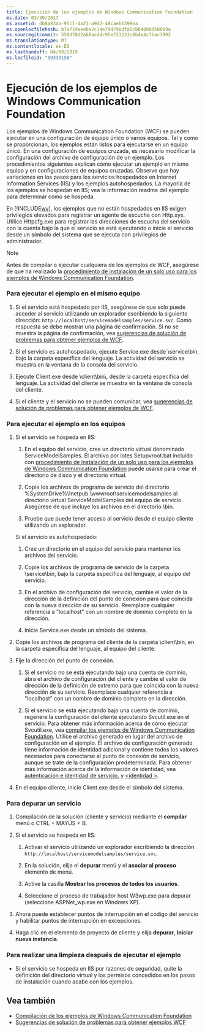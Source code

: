 ```yaml
---
title: Ejecución de los ejemplos de Windows Communication Foundation
ms.date: 03/30/2017
ms.assetid: db8a83da-95c1-4a21-a9d2-48caeb6398ea
ms.openlocfilehash: b7a719aeeba2c14e79d790dfa5cbb4090d50009a
ms.sourcegitcommit: 558d78d2a68acd4c95ef23231c8b4e4c7bac3902
ms.translationtype: MT
ms.contentlocale: es-ES
ms.lasthandoff: 04/09/2019
ms.locfileid: "59333150"
---
```

# <a name="running-the-windows-communication-foundation-samples"></a>Ejecución de los ejemplos de Windows Communication Foundation
Los ejemplos de Windows Communication Foundation (WCF) se pueden ejecutar en una configuración de equipo único o varios equipos. Tal y como se proporcionan, los ejemplos están listos para ejecutarse en un equipo único. En una configuración de equipos cruzada, es necesario modificar la configuración del archivo de configuración de un ejemplo. Los procedimientos siguientes explican cómo ejecutar un ejemplo en mismo equipo y en configuraciones de equipos cruzadas. Observe que hay variaciones en los pasos para los servicios hospedados en Internet Information Services (IIS) y los ejemplos autohospedados. La mayoría de los ejemplos se hospedan en IIS; vea la información readme del ejemplo para determinar cómo se hospeda.  
  
 En [!INCLUDE[wv](../../../../includes/wv-md.md)], los ejemplos que no están hospedados en IIS exigen privilegios elevados para registrar un agente de escucha con Http.sys. Utilice Httpcfg.exe para registrar las direcciones de escucha del servicio con la cuenta bajo la que el servicio se está ejecutando o inicie el servicio desde un símbolo del sistema que se ejecuta con privilegios de administrador.  
  
> [!NOTE]
>  Antes de compilar o ejecutar cualquiera de los ejemplos de WCF, asegúrese de que ha realizado la [procedimiento de instalación de un solo uso para los ejemplos de Windows Communication Foundation](../../../../docs/framework/wcf/samples/one-time-setup-procedure-for-the-wcf-samples.md).  
  
### <a name="to-run-the-sample-on-the-same-machine"></a>Para ejecutar el ejemplo en el mismo equipo  
  
1. Si el servicio está hospedado por IIS, asegúrese de que solo puede acceder al servicio utilizando un explorador escribiendo la siguiente dirección: `http://localhost/servicemodelsamples/service.svc`. Como respuesta se debe mostrar una página de confirmación. Si no se muestra la página de confirmación, vea [sugerencias de solución de problemas para obtener ejemplos de WCF](https://docs.microsoft.com/previous-versions/dotnet/netframework-3.5/ms751511(v=vs.90)).  
  
2. Si el servicio es autohospedado, ejecute Service.exe desde \service\bin, bajo la carpeta específica del lenguaje. La actividad del servicio se muestra en la ventana de la consola del servicio.  
  
3. Ejecute Client.exe desde \client\bin\\, desde la carpeta específica del lenguaje. La actividad del cliente se muestra en la ventana de consola del cliente.  
  
4. Si el cliente y el servicio no se pueden comunicar, vea [sugerencias de solución de problemas para obtener ejemplos de WCF](https://docs.microsoft.com/previous-versions/dotnet/netframework-3.5/ms751511(v=vs.90)).  
  
### <a name="to-run-the-sample-across-machines"></a>Para ejecutar el ejemplo en los equipos  
  
1. Si el servicio se hospeda en IIS:  
  
    1.  En el equipo del servicio, cree un directorio virtual denominado ServiceModelSamples. El archivo por lotes Setupvroot.bat incluido con [procedimiento de instalación de un solo uso para los ejemplos de Windows Communication Foundation](../../../../docs/framework/wcf/samples/one-time-setup-procedure-for-the-wcf-samples.md) puede usarse para crear el directorio de disco y el directorio virtual.  
  
    2.  Copie los archivos de programa de servicio del directorio %SystemDrive%\Inetpub \wwwroot\servicemodelsamples al directorio virtual ServiceModelSamples del equipo de servicio. Asegúrese de que incluye los archivos en el directorio \bin.  
  
    3.  Pruebe que puede tener acceso al servicio desde el equipo cliente utilizando un explorador.  
  
     Si el servicio es autohospedado:  
  
    1.  Cree un directorio en el equipo del servicio para mantener los archivos del servicio.  
  
    2.  Copie los archivos de programa de servicio de la carpeta \service\bin\, bajo la carpeta específica del lenguaje, al equipo del servicio.  
  
    3.  En el archivo de configuración del servicio, cambie el valor de la dirección de la definición del punto de conexión para que coincida con la nueva dirección de su servicio. Reemplace cualquier referencia a "localhost" con un nombre de dominio completo en la dirección.  
  
    4.  Inicie Service.exe desde un símbolo del sistema.  
  
2. Copie los archivos de programa del cliente de la carpeta \client\bin\, en la carpeta específica del lenguaje, al equipo del cliente.  
  
3. Fije la dirección del punto de conexión.  
  
    1.  Si el servicio no se está ejecutando bajo una cuenta de dominio, abra el archivo de configuración del cliente y cambie el valor de dirección de la definición de extremo para que coincida con la nueva dirección de su servicio. Reemplace cualquier referencia a "localhost" con un nombre de dominio completo en la dirección.  
  
    2.  Si el servicio se está ejecutando bajo una cuenta de dominio, regenere la configuración del cliente ejecutando Svcutil.exe en el servicio. Para obtener más información acerca de cómo ejecutar Svcutil.exe, vea [compilar los ejemplos de Windows Communication Foundation](../../../../docs/framework/wcf/samples/building-the-samples.md). Utilice el archivo generado en lugar del archivo de configuración en el ejemplo. El archivo de configuración generado tiene información de identidad adicional y contiene todos los valores necesarios para conectarse al punto de conexión de servicio, aunque se trate de la configuración predeterminada. Para obtener más información acerca de la información de identidad, vea [autenticación e identidad de servicio](../../../../docs/framework/wcf/feature-details/service-identity-and-authentication.md), y [ \<identidad >](../../../../docs/framework/configure-apps/file-schema/wcf/identity.md).  
  
4. En el equipo cliente, inicie Client.exe desde el símbolo del sistema.  
  
### <a name="to-debug-a-service"></a>Para depurar un servicio  
  
1. Compilación de la solución (cliente y servicio) mediante el **compilar** menú o CTRL + MAYÚS + B.  
  
2. Si el servicio se hospeda en IIS:  
  
    1.  Activar el servicio utilizando un explorador escribiendo la dirección `http://localhost/servicemodelsamples/service.svc`.  
  
    2.  En la solución, elija el **depurar** menú y el **asociar al proceso** elemento de menú.  
  
    3.  Active la casilla **Mostrar los procesos de todos los usuarios**.  
  
    4.  Seleccione el proceso de trabajador host W3wp.exe para depurar (seleccione ASPNet_wp.exe en Windows XP).  
  
3. Ahora puede establecer puntos de interrupción en el código del servicio y habilitar puntos de interrupción en excepciones.  
  
4. Haga clic en el elemento de proyecto de cliente y elija **depurar**, **Iniciar nueva instancia**.  
  
### <a name="to-clean-up-after-the-sample"></a>Para realizar una limpieza después de ejecutar el ejemplo  
  
-   Si el servicio se hospeda en IIS por razones de seguridad, quite la definición del directorio virtual y los permisos concedidos en los pasos de instalación cuando acabe con los ejemplos.  
  
## <a name="see-also"></a>Vea también

- [Compilación de los ejemplos de Windows Communication Foundation](../../../../docs/framework/wcf/samples/building-the-samples.md)
- [Sugerencias de solución de problemas para obtener ejemplos WCF](https://docs.microsoft.com/previous-versions/dotnet/netframework-3.5/ms751511(v=vs.90))
